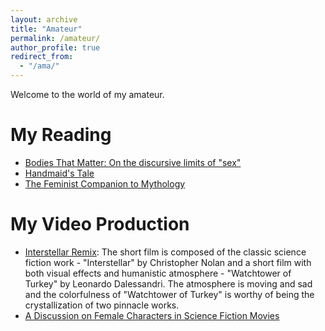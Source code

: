 ```yaml
---
layout: archive
title: "Amateur"
permalink: /amateur/
author_profile: true
redirect_from:
  - "/ama/"
---
```


Welcome to the world of my amateur.

My Reading
======
* [Bodies That Matter: On the discursive limits of "sex"](http://Liuchao-JIN.github.io/files/Amateur/Bodies_That_Matter__On_the_discursive_limits_of_sex.pdf)
* [Handmaid's Tale](http://Liuchao-JIN.github.io/files/Amateur/Handmaid's_Tale.pdf)
* [The Feminist Companion to Mythology](http://Liuchao-JIN.github.io/files/Amateur/The_Feminist_Companion_to_Mythology.pdf)


My Video Production
======
* [Interstellar Remix](https://www.bilibili.com/video/BV1T7411U7xM/?spm_id_from=333.999.0.0&vd_source=2c30e5be5b16e81e5e9d55ca932d919b): The short film is composed of the classic science fiction work - "Interstellar" by Christopher Nolan and a short film with both visual effects and humanistic atmosphere - "Watchtower of Turkey" by Leonardo Dalessandri. The atmosphere is moving and sad and the colorfulness of "Watchtower of Turkey" is worthy of being the crystallization of two pinnacle works.
* [A Discussion on Female Characters in Science Fiction Movies](https://www.bilibili.com/video/BV1N5411x71K/?spm_id_from=333.999.0.0&vd_source=2c30e5be5b16e81e5e9d55ca932d919b)
